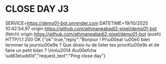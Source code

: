 # CLOSE DAY J3
SERVICE=https://demo01-bot.onrender.com
DATETIME=19/10/2025 10:42:54,97
origin	https://github.com/athmaneabadi2-pixel/demo01-bot (fetch)
origin	https://github.com/athmaneabadi2-pixel/demo01-bot (push)
HTTP/1.1 200 OK
{"ok":true,"reply":"Bonjour ! Pr\u00eat \u00e0 bien terminer ta journ\u00e9e ? Que dirais-tu de lister tes priorit\u00e9s et de faire un petit bilan ? \n\n\u2014 A\u00efcha \ud83e\udd1d","request_text":"Ping close day"}

